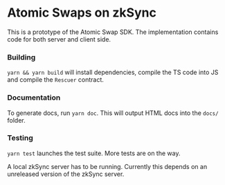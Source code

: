 # Atomic Swaps on zkSync

This is a prototype of the Atomic Swap SDK. The implementation contains code for both server and client side.

### Building

`yarn && yarn build` will install dependencies, compile the TS code into JS and compile the `Rescuer` contract.

### Documentation

To generate docs, run `yarn doc`. This will output HTML docs into the `docs/` folder.

### Testing

`yarn test` launches the test suite. More tests are on the way.

A local zkSync server has to be running. Currently this depends on an unreleased version of the zkSync server.
